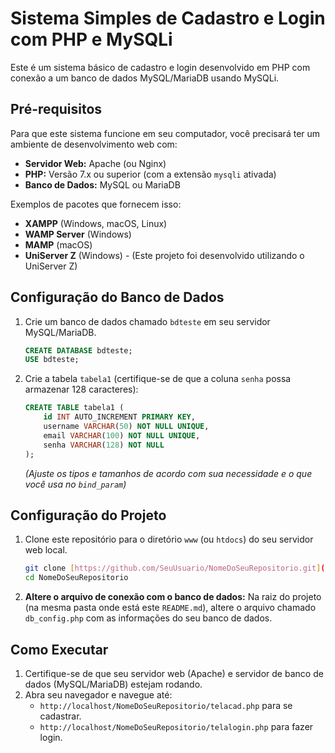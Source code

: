 # Sistema Simples de Cadastro e Login com PHP e MySQLi

Este é um sistema básico de cadastro e login desenvolvido em PHP com conexão a um banco de dados MySQL/MariaDB usando MySQLi.

## Pré-requisitos

Para que este sistema funcione em seu computador, você precisará ter um ambiente de desenvolvimento web com:

* **Servidor Web:** Apache (ou Nginx)
* **PHP:** Versão 7.x ou superior (com a extensão `mysqli` ativada)
* **Banco de Dados:** MySQL ou MariaDB

Exemplos de pacotes que fornecem isso:
* **XAMPP** (Windows, macOS, Linux)
* **WAMP Server** (Windows)
* **MAMP** (macOS)
* **UniServer Z** (Windows) - (Este projeto foi desenvolvido utilizando o UniServer Z)

## Configuração do Banco de Dados

1.  Crie um banco de dados chamado `bdteste` em seu servidor MySQL/MariaDB.
    ```sql
    CREATE DATABASE bdteste;
    USE bdteste;
    ```
2.  Crie a tabela `tabela1` (certifique-se de que a coluna `senha` possa armazenar 128 caracteres):
    ```sql
    CREATE TABLE tabela1 (
        id INT AUTO_INCREMENT PRIMARY KEY,
        username VARCHAR(50) NOT NULL UNIQUE,
        email VARCHAR(100) NOT NULL UNIQUE,
        senha VARCHAR(128) NOT NULL
    );
    ```
    *(Ajuste os tipos e tamanhos de acordo com sua necessidade e o que você usa no `bind_param`)*

## Configuração do Projeto

1.  Clone este repositório para o diretório `www` (ou `htdocs`) do seu servidor web local.
    ```bash
    git clone [https://github.com/SeuUsuario/NomeDoSeuRepositorio.git](https://github.com/SeuUsuario/NomeDoSeuRepositorio.git)
    cd NomeDoSeuRepositorio
    ```
2.  **Altere o arquivo de conexão com o banco de dados:**
    Na raiz do projeto (na mesma pasta onde está este `README.md`), altere o arquivo chamado `db_config.php` com as informações do seu banco de dados.


## Como Executar

1.  Certifique-se de que seu servidor web (Apache) e servidor de banco de dados (MySQL/MariaDB) estejam rodando.
2.  Abra seu navegador e navegue até:
    * `http://localhost/NomeDoSeuRepositorio/telacad.php` para se cadastrar.
    * `http://localhost/NomeDoSeuRepositorio/telalogin.php` para fazer login.
